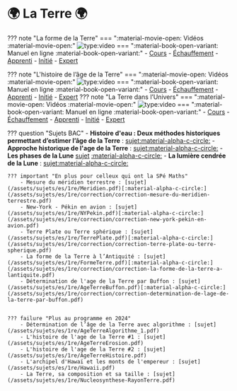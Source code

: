 # 🌍 La Terre 🌍


??? note "La forme de la Terre"
    === ":material-movie-open: Vidéos :material-movie-open:"
        ![type:video](https://www.youtube.com/embed/oESrsnOKFwA)
    === ":material-book-open-variant: Manuel en ligne :material-book-open-variant:"
        - [Cours](https://www.lelivrescolaire.fr/page/5737794)
        - [Échauffement](https://www.lelivrescolaire.fr/page/5737813)
        - [Apprenti](https://www.lelivrescolaire.fr/page/5737796)
        - [Initié](https://www.lelivrescolaire.fr/page/5737814)
        - [Expert](https://www.lelivrescolaire.fr/page/5737771)
  
??? note "L'histoire de l’âge de la Terre"
    === ":material-movie-open: Vidéos :material-movie-open:"
        ![type:video](https://www.youtube.com/embed/a8CL8pfx0U4)
    === ":material-book-open-variant: Manuel en ligne :material-book-open-variant:"
        - [Cours](https://www.lelivrescolaire.fr/page/5737775)
        - [Échauffement](https://www.lelivrescolaire.fr/page/5737790)
        - [Apprenti](https://www.lelivrescolaire.fr/page/5737786)
        - [Initié](https://www.lelivrescolaire.fr/page/5737792)
        - [Expert](https://www.lelivrescolaire.fr/page/5737787)
??? note "La Terre dans l’Univers"
    === ":material-movie-open: Vidéos :material-movie-open:"
        ![type:video](https://www.youtube.com/embed/gnNyo-QSmRo)
    === ":material-book-open-variant: Manuel en ligne :material-book-open-variant:"
        - [Cours](https://www.lelivrescolaire.fr/page/5737815)
        - [Échauffement](https://www.lelivrescolaire.fr/page/5737793)
        - [Apprenti](https://www.lelivrescolaire.fr/page/5737828)
        - [Initié](https://www.lelivrescolaire.fr/page/5737816)
        - [Expert](https://www.lelivrescolaire.fr/page/5737852)


??? question "Sujets BAC"
    - **Histoire d'eau : Deux méthodes historiques permettant d’estimer l’âge de la Terre** : [sujet](/assets/sujets/es/1re/AgeTerreEau.pdf)[:material-alpha-c-circle:](/assets/sujets/es/1re/correction/correction-histoire-deau-deux-methodes-historiques-permettant-destimer-lage-de-la-terre.pdf)
    - **Approche historique de l'age de la Terre** : [sujet](/assets/sujets/es/1re/AgeTerreKelvinBuffon.pdf)[:material-alpha-c-circle:](/assets/sujets/es/1re/correction/correction-approche-historique-de-lage-de-la-terre.pdf)
    - **Les phases de la Lune** [sujet](/assets/sujets/es/1re/Les-phases-de-la-Lune.pdf) [:material-alpha-c-circle:](/assets/sujets/es/1re/correction/Correction-Les-phases-de-la-Lune.pdf) 
    - **La lumière cendrée de la Lune** : [sujet](/assets/sujets/es/1re/LuneCendree.pdf)[:material-alpha-c-circle:](/assets/sujets/es/1re/correction/correction-la-lumiere-cendree-de-la-lune.pdf) 

    ??? important "En plus pour celleux qui ont la SPé Maths"
        - Mesure du méridien terrestre : [sujet](/assets/sujets/es/1re/Meridien.pdf)[:material-alpha-c-circle:](/assets/sujets/es/1re/correction/correction-mesure-du-meridien-terrestre.pdf)
        - New-York - Pékin en avion : [sujet](/assets/sujets/es/1re/NYPekin.pdf)[:material-alpha-c-circle:](/assets/sujets/es/1re/correction/correction-new-york-pekin-en-avion.pdf)
        - Terre Plate ou Terre sphérique : [sujet](/assets/sujets/es/1re/TerrePlate.pdf)[:material-alpha-c-circle:](/assets/sujets/es/1re/correction/correction-terre-plate-ou-terre-spherique.pdf)
        - La forme de la Terre à l’Antiquité : [sujet](/assets/sujets/es/1re/FormeTerre.pdf)[:material-alpha-c-circle:](/assets/sujets/es/1re/correction/correction-la-forme-de-la-terre-a-lantiquite.pdf)
        - Détermination de l'age de la Terre par Buffon : [sujet](/assets/sujets/es/1re/AgeTerreBuffon.pdf)[:material-alpha-c-circle:](/assets/sujets/es/1re/correction/correction-determination-de-lage-de-la-terre-par-buffon.pdf)


    ??? failure "Plus au programme en 2024"
        - Détermination de l’âge de la Terre avec algorithme : [sujet](/assets/sujets/es/1re/AgeTerreAlgorithme_1.pdf)
        - L'histoire de l'age de la Terre #1 : [sujet](/assets/sujets/es/1re/AgeTerreErosion.pdf)
        - L'histoire de l'age de la Terre #2 : [sujet](/assets/sujets/es/1re/AgeTerreHistoire.pdf)
        - L'archipel d'Hawaï et les monts de l'empereur : [sujet](/assets/sujets/es/1re/Hawaii.pdf)
        - La Terre, sa composition et sa taille : [sujet](/assets/sujets/es/1re/Nucleosynthese-RayonTerre.pdf)